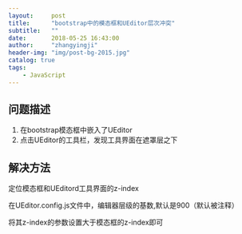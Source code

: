 ```yaml
---
layout:     post
title:      "bootstrap中的模态框和UEditor层次冲突"
subtitle:   ""
date:       2018-05-25 16:43:00
author:     "zhangyingji"
header-img: "img/post-bg-2015.jpg"
catalog: true
tags:
    - JavaScript
---
```



## 问题描述

1. 在bootstrap模态框中嵌入了UEditor
2. 点击UEditor的工具栏，发现工具界面在遮罩层之下


## 解决方法

定位模态框和UEditord工具界面的z-index

在UEditor.config.js文件中，编辑器层级的基数,默认是900（默认被注释）

将其z-index的参数设置大于模态框的z-index即可